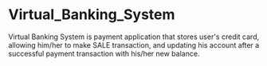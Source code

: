 # Virtual_Banking_System
Virtual Banking System is payment application that stores user's credit card, allowing him/her to make SALE transaction, and updating his account after a successful payment transaction with his/her new balance.
